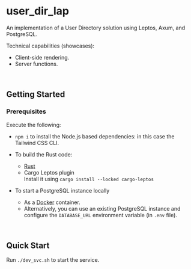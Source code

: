 # user_dir_lap

An implementation of a User Directory solution using Leptos, Axum, and PostgreSQL.

Technical capabilities (showcases):

-   Client-side rendering.
-   Server functions.

<br/>

## Getting Started

### Prerequisites

Execute the following:

-   `npm i` to install the Node.js based dependencies: in this case the Tailwind CSS CLI.

-   To build the Rust code:
    -   [Rust](https://www.rust-lang.org/tools/install)
    -   Cargo Leptos plugin\
        Install it using `cargo install --locked cargo-leptos`
-   To start a PostgreSQL instance locally
    -   As a [Docker](https://www.docker.com/get-docker) container.
    -   Alternatively, you can use an existing PostgreSQL instance and configure the `DATABASE_URL` environment variable (in `.env` file).

<br/>

## Quick Start

Run `./dev_svc.sh` to start the service.
